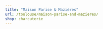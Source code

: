```yaml
---
title: "Maison Parise & Mazières"
url: /toulouse/maison-parise-and-mazieres/
shop: charcuterie
---
```

